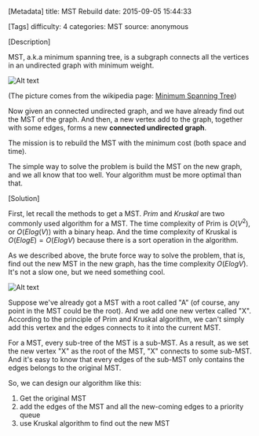 [Metadata]
title: MST Rebuild
date: 2015-09-05 15:44:33

[Tags]
difficulty: 4
categories: MST
source: anonymous


[Description]

MST, a.k.a minimum spanning tree, is a subgraph connects all the vertices in an undirected graph with minimum weight.

![Alt text](http://wizmann-pic.qiniudn.com/e51c3b22414d5492ea38e90fcf63d8a2)

(The picture comes from the wikipedia page: [Minimum Spanning Tree](https://en.wikipedia.org/wiki/Minimum_spanning_tree]))

Now given an connected undirected graph, and we have already find out the MST of the graph. And then, a new vertex add to the graph, together with some edges, forms a new **connected undirected graph**.

The mission is to rebuild the MST with the minimum cost (both space and time).

The simple way to solve the problem is build the MST on the new graph, and we all know that too well. Your algorithm must be more optimal than that.

[Solution]

First, let recall the methods to get a MST. *Prim* and *Kruskal* are two commonly used algorithm for a MST. The time complexity of Prim is $O(V^2)$, or $O(E log(V))$ with a binary heap. And the time complexity of Kruskal is $O(ElogE) = O(ElogV)$ because there is a sort operation in the algorithm.

As we described above, the brute force way to solve the problem, that is, find out the new MST in the new graph, has the time complexity $O(ElogV)$. It's not a slow one, but we need something cool.

![Alt text](http://wizmann-pic.qiniudn.com/13cbeeb3d38a316f8d6c720727e6ef0f)

Suppose we've already got a MST with a root called "A" (of course, any point in the MST could be the root). And we add one new vertex called "X". According to the principle of Prim and Kruskal algorithm, we can't simply add this vertex and the edges connects to it into the current MST.

For a MST, every sub-tree of the MST is a sub-MST. As a result, as we set the new vertex "X" as the root of the MST, "X" connects to some sub-MST. And it's easy to know that every edges of the sub-MST only contains the edges belongs to the original MST.

So, we can design our algorithm like this:

1. Get the original MST
2. add the edges of the MST and all the new-coming edges to a priority queue
3. use Kruskal algorithm to find out the new MST
